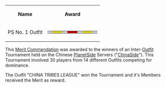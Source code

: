 <table>
<tbody>
<tr class="odd">
<td style="text-align: center;"><p><b>Name</b></p></td>
<td style="text-align: center;"><p><b>Award</b></p></td>
</tr>
<tr class="even">
<td style="text-align: center;"><p>PS No. 1 Outfit</p></td>
<td style="text-align: center;"><table class="bigmerit">
<tr>
<td bgcolor="#D8D5DC">
</td>
<td bgcolor="#DFD928">
</td>
<td bgcolor="#DFD928">
</td>
<td bgcolor="#D8D5DC">
</td>
<td bgcolor="#C40807">
</td>
<td bgcolor="#C40807">
</td>
<td bgcolor="#D8D5DC">
</td>
<td bgcolor="#DFD928">
</td>
<td bgcolor="#DFD928">
</td>
<td bgcolor="#D8D5DC">
</td>
</tr>
</table ></td>
</tr>
</tbody>
</table>

This [Merit Commendation](index.md) was awarded to the winners of
an Inter-[Outfit](../terminology/Outfit.md) Tournament held on the Chinese
[PlanetSide](../PlanetSide.md) Servers
("[ChinaSide](../terminology/ChinaSide.md)"). This Tournament involved 30
players from 14 different Outfits competing for dominance.

The Outfit "CHINA TRIBES LEAGUE" won the Tournament and it's Members received
the Merit as reward.
